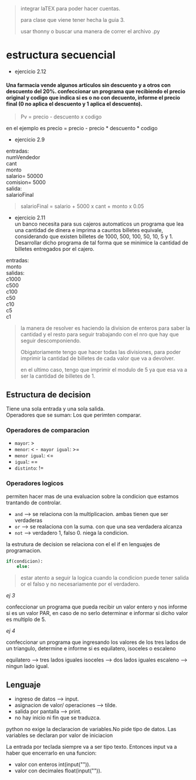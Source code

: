 > integrar laTEX para poder hacer cuentas.
>
> para clase que viene tener hecha la guia 3.
>
>usar thonny o buscar una manera de correr el archivo .py
# estructura secuencial

- ejercicio 2.12  
 #### Una farmacia vende algunos articulos sin descuento y a otros con descuento del 20%. confeccionar un programa que recibiendo el precio original y codigo que indica si es o no con decuento,  informe el precio final (0 no aplica el descuento y 1 aplica el descuento).

 > Pv = precio - descuento x codigo

en el ejemplo es precio = precio - precio * descuento * codigo

- ejercicio 2.9  

entradas:  
numVendedor  
cant  
monto  
salario= 50000  
comision= 5000   
salida:  
salarioFinal

> salarioFinal = salario + 5000 x cant + monto x 0.05

- ejercicio 2.11  
un banco necesita para sus cajeros automaticos un programa que lea una cantidad de dinera e imprima a cauntos billetes equivale, considerando que existen billetes de 1000, 500, 100, 50, 10, 5 y 1.
Desarrollar dicho programa de tal forma que se minimice la cantidad de billetes entregados por el cajero.

entradas:  
monto  
salidas:  
c1000  
c500  
c100  
c50  
c10  
c5  
c1  

> la manera de resolver es haciendo la division de enteros para saber la cantidad y el resto para seguir trabajando con el nro que hay que seguir descomponiendo.
>
>Obigatoriamente tengo que hacer todas las divisiones, para poder imprimir la cantidad de billetes de cada valor que va a devolver.
>
>en el ultimo caso, tengo que imprimir el modulo de 5 ya que esa va  a ser la cantidad de billetes de 1.

## Estructura de decision

Tiene una sola entrada y una sola salida.  
Operadores que se suman: Los que perimten comparar.  

### Operadores de comparacion
- `mayor`: > 
- `menor`: <
-` mayor igual`: >=
- `menor igual`: <=
- `igual`: ==
- `distinto`: !=

### Operadores logicos
permiten hacer mas de una evaluacion sobre la condicion que estamos trantando de controlar.  
- `and` --> se relaciona con la multiplicacion. ambas tienen que ser verdaderas
- `or` --> se realaciona con la suma. con que una sea verdadera alcanza
- `not` --> verdadero 1, falso 0. niega la condicion.

la estrutura de decision se relaciona con el el if en lenguajes de programacion.
```py
if(condicion):
    else:
```
> estar atento a seguir la logica cuando la condicion puede tener salida or el falso y no necesariamente por el verdadero.


*ej 3*

confeccionar un programa que pueda recibir un valor entero y nos informe si es un valor PAR, en caso de no serlo determinar e informar si dicho valor es multiplo de 5.

*ej 4*

confeccionar un programa que ingresando los valores de los tres lados de un triangulo, determine e informe si es equilatero, isoceles o escaleno

equilatero --> tres lados iguales
isoceles --> dos lados iguales
escaleno --> ningun lado igual.

## Lenguaje

- ingreso de datos --> input.
- asignacion de valor/ operaciones --> tilde.
- salida por pantalla --> print.
- no hay inicio ni fin que se traduzca.

python no exige la declaracion de variables.No pide tipo de datos.
Las variables se declaran por valor de iniciacion

La entrada por teclada siempre va a ser tipo texto. Entonces input va a haber que encerrarlo en una funcion:

- valor con enteros int(input("")).
- valor con decimales float(input("")).